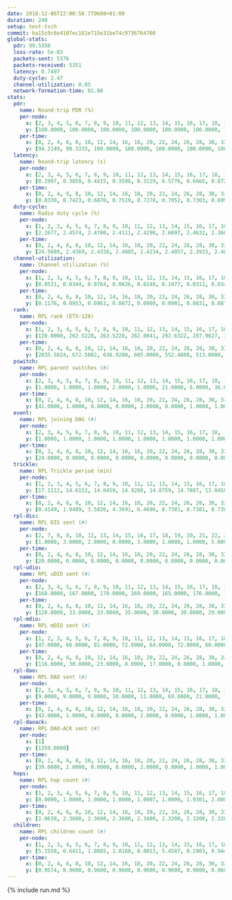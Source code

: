 ```yaml
---
date: 2018-12-06T22:00:58.779608+01:00
duration: 240
setup: test-tsch
commit: ba15c0c6e4107ec181e715e31be74c9736764700
global-stats:
  pdr: 99.5350
  loss-rate: 5e-03
  packets-sent: 5376
  packets-received: 5351
  latency: 0.7497
  duty-cycle: 2.47
  channel-utilization: 0.05
  network-formation-time: 81.08
stats:
  pdr:
    name: Round-trip PDR (%)
    per-node:
      x: [2, 3, 4, 5, 6, 7, 8, 9, 10, 11, 12, 13, 14, 15, 16, 17, 18, 19, 20, 21, 22, 23, 24, 25]
      y: [100.0000, 100.0000, 100.0000, 100.0000, 100.0000, 100.0000, 100.0000, 99.5536, 99.1189, 100.0000, 99.0868, 99.5536, 99.1489, 100.0000, 99.5261, 99.0566, 99.2218, 99.4652, 99.1561, 100.0000, 97.7064, 99.5495, 99.5556, 99.0196]
    per-time:
      x: [0, 2, 4, 6, 8, 10, 12, 14, 16, 18, 20, 22, 24, 26, 28, 30, 32, 34, 36, 38, 40, 42, 44, 46, 48, 50, 52, 54, 56, 58, 60, 62, 64, 66, 68, 70, 72, 74, 76, 78, 80, 82, 84, 86, 88, 90]
      y: [94.2149, 98.3333, 100.0000, 100.0000, 100.0000, 100.0000, 100.0000, 100.0000, 99.1667, 99.1667, 100.0000, 100.0000, 100.0000, 100.0000, 100.0000, 100.0000, 100.0000, 100.0000, 100.0000, 100.0000, 100.0000, 98.3333, 100.0000, 100.0000, 99.1667, 100.0000, 98.3333, 97.5000, 100.0000, 100.0000, 100.0000, 99.1667, 99.1667, 100.0000, 100.0000, 99.1667, 99.1667, 100.0000, 100.0000, 100.0000, 99.1667, 100.0000, 100.0000, 100.0000, 98.9474, null]
  latency:
    name: Round-trip latency (s)
    per-node:
      x: [2, 3, 4, 5, 6, 7, 8, 9, 10, 11, 12, 13, 14, 15, 16, 17, 18, 19, 20, 21, 22, 23, 24, 25]
      y: [0.2997, 0.3859, 0.4415, 0.3596, 0.3119, 0.5776, 0.6665, 0.8723, 0.6076, 0.6900, 0.8068, 0.5336, 0.8475, 0.6926, 0.8755, 0.7890, 0.8181, 0.9053, 0.9180, 0.9831, 1.1906, 1.1488, 1.0652, 1.3313]
    per-time:
      x: [0, 2, 4, 6, 8, 10, 12, 14, 16, 18, 20, 22, 24, 26, 28, 30, 32, 34, 36, 38, 40, 42, 44, 46, 48, 50, 52, 54, 56, 58, 60, 62, 64, 66, 68, 70, 72, 74, 76, 78, 80, 82, 84, 86, 88, 90]
      y: [0.8330, 0.7423, 0.6870, 0.7519, 0.7278, 0.7052, 0.7303, 0.6992, 0.7271, 0.8581, 0.8252, 0.7400, 0.7051, 0.6834, 0.7914, 0.6522, 0.7523, 0.6843, 0.6685, 0.6939, 0.6867, 0.6509, 0.6887, 0.6812, 0.7302, 0.6573, 0.6965, 0.8419, 0.7800, 0.8054, 0.8449, 0.8011, 0.8132, 0.7805, 0.8449, 0.7801, 0.8310, 0.8632, 0.9098, 0.7017, 0.8230, 0.7929, 0.7128, 0.6663, 0.6878, null]
  duty-cycle:
    name: Radio duty cycle (%)
    per-node:
      x: [1, 2, 3, 4, 5, 6, 7, 8, 9, 10, 11, 12, 13, 14, 15, 16, 17, 18, 19, 20, 21, 22, 23, 24, 25]
      y: [2.2677, 2.4574, 2.4780, 2.4111, 2.4290, 2.6697, 2.4632, 2.3689, 2.4599, 2.4711, 2.4494, 2.4493, 2.5115, 2.4794, 2.5318, 2.5432, 2.5328, 2.5506, 2.5884, 2.6057, 2.5856, 2.5850, 2.6083, 2.6680, 2.6661]
    per-time:
      x: [0, 2, 4, 6, 8, 10, 12, 14, 16, 18, 20, 22, 24, 26, 28, 30, 32, 34, 36, 38, 40, 42, 44, 46, 48, 50, 52, 54, 56, 58, 60, 62, 64, 66, 68, 70, 72, 74, 76, 78, 80, 82, 84, 86, 88, 90, 92, 94, 96, 98, 100, 102, 104, 106, 108, 110, 112, 114, 116, 118, 120, 122, 124, 126, 128, 130, 132, 134, 136, 138, 140, 142, 144, 146, 148, 150, 152, 154, 156, 158, 160, 162, 164, 166, 168, 170, 172, 174, 176, 178, 180, 182, 184, 186, 188, 190, 192, 194, 196, 198, 200, 202, 204, 206, 208, 210, 212, 214, 216, 218, 220, 222, 224, 226, 228, 230, 232, 234, 236, 238, 240]
      y: [24.5609, 2.4369, 2.4338, 2.4085, 2.4234, 2.4057, 2.3915, 2.4073, 2.4144, 2.4117, 2.4085, 2.3915, 2.3949, 2.3971, 2.4125, 2.4291, 2.4046, 2.4187, 2.4054, 2.3788, 2.4033, 2.3936, 2.4153, 2.4024, 2.4235, 2.3955, 2.4078, 2.4173, 2.4382, 2.4171, 2.4422, 2.4243, 2.4451, 2.4345, 2.4142, 2.4153, 2.4162, 2.4509, 2.4293, 2.4433, 2.4108, 2.4224, 2.4389, 2.4061, 2.4219, 2.2248, 2.2458, 2.2084, 2.3687, 2.3682, 2.4273, 2.4729, 2.6109, 2.5940, 2.5589, 2.4577, 2.4630, 2.4194, 2.2806, 2.2682, 2.2681, 2.2621, 2.2589, 2.2626, 2.2686, 2.2597, 2.2529, 2.2586, 2.2556, 2.2569, 2.2590, 2.2891, 2.2594, 2.2673, 2.2546, 2.2557, 2.2646, 2.2574, 2.2548, 2.2599, 2.2614, 2.2630, 2.2636, 2.2558, 2.2589, 2.2788, 2.2609, 2.2572, 2.2594, 2.2639, 2.2607, 2.2632, 2.2559, 2.2543, 2.2580, 2.2556, 2.2621, 2.2645, 2.2601, 2.2666, 2.2737, 2.2558, 2.2569, 2.2547, 2.2574, 2.2622, 2.2632, 2.2599, 2.2608, 2.2573, 2.2615, 2.2582, 2.2660, 2.2646, 2.2693, 2.2585, 2.2620, 2.2590, 2.2570, 2.2544, null]
  channel-utilization:
    name: Channel utilization (%)
    per-node:
      x: [1, 2, 3, 4, 5, 6, 7, 8, 9, 10, 11, 12, 13, 14, 15, 16, 17, 18, 19, 20, 21, 22, 23, 24, 25]
      y: [0.0531, 0.0344, 0.0764, 0.0626, 0.0248, 0.1977, 0.0312, 0.0346, 0.0331, 0.0361, 0.0372, 0.0529, 0.0794, 0.0275, 0.0813, 0.0318, 0.0668, 0.0468, 0.0401, 0.0520, 0.0364, 0.0282, 0.0289, 0.0271, 0.0280]
    per-time:
      x: [0, 2, 4, 6, 8, 10, 12, 14, 16, 18, 20, 22, 24, 26, 28, 30, 32, 34, 36, 38, 40, 42, 44, 46, 48, 50, 52, 54, 56, 58, 60, 62, 64, 66, 68, 70, 72, 74, 76, 78, 80, 82, 84, 86, 88, 90, 92, 94, 96, 98, 100, 102, 104, 106, 108, 110, 112, 114, 116, 118, 120, 122, 124, 126, 128, 130, 132, 134, 136, 138, 140, 142, 144, 146, 148, 150, 152, 154, 156, 158, 160, 162, 164, 166, 168, 170, 172, 174, 176, 178, 180, 182, 184, 186, 188, 190, 192, 194, 196, 198, 200, 202, 204, 206, 208, 210, 212, 214, 216, 218, 220, 222, 224, 226, 228, 230, 232, 234, 236, 238, 240]
      y: [0.1176, 0.0953, 0.0963, 0.0872, 0.0909, 0.0901, 0.0831, 0.0877, 0.0887, 0.0922, 0.0940, 0.0855, 0.0855, 0.0831, 0.0923, 0.0977, 0.0866, 0.0920, 0.0895, 0.0767, 0.0890, 0.0844, 0.0918, 0.0884, 0.0957, 0.0841, 0.0864, 0.0981, 0.0996, 0.0932, 0.0993, 0.0940, 0.1013, 0.0986, 0.0894, 0.0934, 0.0942, 0.1085, 0.0990, 0.1030, 0.0865, 0.0934, 0.1003, 0.0842, 0.1005, 0.0454, 0.0231, 0.0360, 0.0533, 0.0551, 0.0748, 0.0919, 0.1471, 0.1502, 0.1409, 0.0947, 0.0988, 0.0680, 0.0210, 0.0205, 0.0191, 0.0184, 0.0196, 0.0194, 0.0199, 0.0182, 0.0172, 0.0189, 0.0173, 0.0182, 0.0187, 0.0303, 0.0179, 0.0210, 0.0173, 0.0181, 0.0218, 0.0183, 0.0173, 0.0184, 0.0194, 0.0187, 0.0199, 0.0175, 0.0192, 0.0267, 0.0198, 0.0182, 0.0181, 0.0189, 0.0186, 0.0197, 0.0176, 0.0176, 0.0180, 0.0180, 0.0192, 0.0193, 0.0178, 0.0205, 0.0246, 0.0180, 0.0182, 0.0167, 0.0178, 0.0189, 0.0205, 0.0174, 0.0186, 0.0173, 0.0204, 0.0182, 0.0221, 0.0213, 0.0226, 0.0178, 0.0176, 0.0177, 0.0180, 0.0170, null]
  rank:
    name: RPL rank (ETX-128)
    per-node:
      x: [1, 2, 3, 4, 5, 6, 7, 8, 9, 10, 11, 12, 13, 14, 15, 16, 17, 18, 19, 20, 21, 22, 23, 24, 25]
      y: [128.0000, 262.5228, 263.5228, 262.0041, 292.6322, 287.9627, 3479.5478, 958.6169, 7571.1513, 3573.4366, 750.2389, 3608.7594, 4193.4250, 4971.8007, 5691.5017, 3166.9480, 4947.4710, 3083.1369, 4285.2519, 2196.3775, 4326.5547, 7920.1250, 8070.6623, 3976.6260, 3012.9692]
    per-time:
      x: [0, 2, 4, 6, 8, 10, 12, 14, 16, 18, 20, 22, 24, 26, 28, 30, 32, 34, 36, 38, 40, 42, 44, 46, 48, 50, 52, 54, 56, 58, 60, 62, 64, 66, 68, 70, 72, 74, 76, 78, 80, 82, 84, 86, 88, 90, 92, 94, 96, 98, 100, 102, 104, 106, 108, 110, 112, 114, 116, 118, 120, 122, 124, 126, 128, 130, 132, 134, 136, 138, 140, 142, 144, 146, 148, 150, 152, 154, 156, 158, 160, 162, 164, 166, 168, 170, 172, 174, 176, 178, 180, 182, 184, 186, 188, 190, 192, 194, 196, 198, 200, 202, 204, 206, 208, 210, 212, 214, 216, 218, 220, 222, 224, 226, 228, 230, 232, 234, 236, 238, 240]
      y: [2835.5824, 672.5882, 636.9200, 605.0000, 552.4808, 513.0600, 506.9216, 500.9608, 477.5490, 477.2885, 487.4423, 493.8200, 474.2353, 470.1176, 462.5294, 486.2941, 469.0196, 463.3800, 463.5400, 465.0000, 457.2115, 450.3600, 495.0741, 525.8627, 504.7037, 484.0784, 474.2800, 511.9123, 519.6800, 505.6154, 497.2885, 489.2800, 515.9630, 510.6400, 523.0000, 548.3137, 545.6400, 539.5614, 517.6415, 510.9020, 495.2745, 500.4600, 505.5094, 486.9000, 482.4038, 201.3469, 1202.0615, 1986.9118, 1898.6292, 4124.5099, 12420.4756, 14889.8605, 18071.7899, 21530.4545, 26928.8438, 28011.6306, 25169.5862, 4513.5455, 525.6400, 524.3000, 523.6800, 523.8800, 513.9231, 511.6078, 503.2200, 501.6400, 501.5600, 495.6667, 493.4000, 492.2800, 490.9200, 490.7400, 485.5800, 482.4902, 479.5000, 475.9000, 480.4706, 475.7451, 473.2200, 473.4400, 474.9400, 475.5000, 469.4600, 465.3600, 463.2941, 460.3922, 456.2941, 455.9000, 461.0588, 454.8400, 452.7000, 450.0400, 449.4800, 449.0800, 447.1961, 447.6200, 448.1373, 443.3800, 440.9800, 441.1400, 440.6000, 441.0000, 441.3800, 441.3000, 441.7451, 441.9800, 442.1200, 442.5400, 443.6000, 443.4000, 447.5192, 446.3922, 446.3529, 440.2549, 437.1800, 436.3400, 436.7000, 437.5000, 437.2200, 436.3800, null]
  pswitch:
    name: RPL parent switches (#)
    per-node:
      x: [2, 3, 4, 5, 6, 7, 8, 9, 10, 11, 12, 13, 14, 15, 16, 17, 18, 19, 20, 21, 22, 23, 24, 25]
      y: [1.0000, 1.0000, 1.0000, 2.0000, 1.0000, 21.0000, 6.0000, 36.0000, 16.0000, 6.0000, 16.0000, 25.0000, 24.0000, 38.0000, 19.0000, 33.0000, 17.0000, 16.0000, 9.0000, 16.0000, 33.0000, 38.0000, 16.0000, 17.0000]
    per-time:
      x: [0, 2, 4, 6, 8, 10, 12, 14, 16, 18, 20, 22, 24, 26, 28, 30, 32, 34, 36, 38, 40, 42, 44, 46, 48, 50, 52, 54, 56, 58, 60, 62, 64, 66, 68, 70, 72, 74, 76, 78, 80, 82, 84, 86, 88, 90, 92, 94, 96, 98, 100, 102, 104, 106, 108, 110, 112, 114, 116, 118, 120, 122, 124, 126, 128, 130, 132, 134, 136, 138, 140, 142, 144, 146, 148, 150, 152, 154, 156, 158, 160, 162, 164, 166, 168, 170, 172, 174, 176, 178, 180, 182, 184, 186, 188, 190, 192, 194, 196, 198, 200, 202, 204, 206, 208, 210, 212, 214, 216, 218, 220, 222, 224, 226]
      y: [41.0000, 1.0000, 0.0000, 0.0000, 2.0000, 0.0000, 1.0000, 1.0000, 1.0000, 2.0000, 2.0000, 0.0000, 1.0000, 1.0000, 1.0000, 1.0000, 1.0000, 0.0000, 0.0000, 2.0000, 2.0000, 0.0000, 4.0000, 1.0000, 4.0000, 1.0000, 0.0000, 7.0000, 0.0000, 2.0000, 2.0000, 0.0000, 4.0000, 0.0000, 1.0000, 1.0000, 0.0000, 7.0000, 3.0000, 1.0000, 1.0000, 0.0000, 3.0000, 0.0000, 2.0000, 1.0000, 7.0000, 9.0000, 8.0000, 9.0000, 18.0000, 17.0000, 39.0000, 52.0000, 39.0000, 33.0000, 41.0000, 12.0000, 0.0000, 0.0000, 0.0000, 0.0000, 2.0000, 1.0000, 0.0000, 0.0000, 0.0000, 1.0000, 0.0000, 0.0000, 0.0000, 0.0000, 0.0000, 1.0000, 0.0000, 0.0000, 1.0000, 1.0000, 0.0000, 0.0000, 0.0000, 0.0000, 0.0000, 0.0000, 1.0000, 1.0000, 1.0000, 0.0000, 1.0000, 0.0000, 0.0000, 0.0000, 0.0000, 0.0000, 1.0000, 0.0000, 1.0000, 0.0000, 0.0000, 0.0000, 0.0000, 0.0000, 0.0000, 0.0000, 1.0000, 0.0000, 0.0000, 0.0000, 0.0000, 0.0000, 2.0000, 1.0000, 1.0000, 1.0000]
  event:
    name: RPL joining DAG (#)
    per-node:
      x: [2, 3, 4, 5, 6, 7, 8, 9, 10, 11, 12, 13, 14, 15, 16, 17, 18, 19, 20, 21, 22, 23, 24, 25]
      y: [1.0000, 1.0000, 1.0000, 1.0000, 1.0000, 1.0000, 1.0000, 1.0000, 1.0000, 1.0000, 1.0000, 1.0000, 1.0000, 1.0000, 1.0000, 1.0000, 1.0000, 1.0000, 2.0000, 2.0000, 2.0000, 2.0000, 2.0000, 2.0000]
    per-time:
      x: [0, 2, 4, 6, 8, 10, 12, 14, 16, 18, 20, 22, 24, 26, 28, 30, 32, 34, 36, 38, 40, 42, 44, 46, 48, 50, 52, 54, 56, 58, 60, 62, 64, 66, 68, 70, 72, 74, 76, 78, 80, 82, 84, 86, 88, 90, 92, 94, 96, 98, 100, 102, 104, 106, 108, 110, 112, 114]
      y: [24.0000, 0.0000, 0.0000, 0.0000, 0.0000, 0.0000, 0.0000, 0.0000, 0.0000, 0.0000, 0.0000, 0.0000, 0.0000, 0.0000, 0.0000, 0.0000, 0.0000, 0.0000, 0.0000, 0.0000, 0.0000, 0.0000, 0.0000, 0.0000, 0.0000, 0.0000, 0.0000, 0.0000, 0.0000, 0.0000, 0.0000, 0.0000, 0.0000, 0.0000, 0.0000, 0.0000, 0.0000, 0.0000, 0.0000, 0.0000, 0.0000, 0.0000, 0.0000, 0.0000, 0.0000, 0.0000, 0.0000, 0.0000, 0.0000, 0.0000, 0.0000, 0.0000, 0.0000, 0.0000, 0.0000, 0.0000, 1.0000, 5.0000]
  trickle:
    name: RPL Trickle period (min)
    per-node:
      x: [1, 2, 3, 4, 5, 6, 7, 8, 9, 10, 11, 12, 13, 14, 15, 16, 17, 18, 19, 20, 21, 22, 23, 24, 25]
      y: [17.1112, 14.6153, 14.6459, 14.9280, 14.8759, 14.7887, 13.0450, 14.2063, 15.9719, 13.2007, 14.3780, 13.5278, 12.3624, 12.7800, 11.7457, 12.9681, 12.6557, 13.1916, 13.2196, 14.0964, 13.0966, 15.9107, 11.6901, 13.3925, 13.7565]
    per-time:
      x: [0, 2, 4, 6, 8, 10, 12, 14, 16, 18, 20, 22, 24, 26, 28, 30, 32, 34, 36, 38, 40, 42, 44, 46, 48, 50, 52, 54, 56, 58, 60, 62, 64, 66, 68, 70, 72, 74, 76, 78, 80, 82, 84, 86, 88, 90, 92, 94, 96, 98, 100, 102, 104, 106, 108, 110, 112, 114, 116, 118, 120, 122, 124, 126, 128, 130, 132, 134, 136, 138, 140, 142, 144, 146, 148, 150, 152, 154, 156, 158, 160, 162, 164, 166, 168, 170, 172, 174, 176, 178, 180, 182, 184, 186, 188, 190, 192, 194, 196, 198, 200, 202, 204, 206, 208, 210, 212, 214, 216, 218, 220, 222, 224, 226, 228, 230, 232, 234, 236, 238, 240]
      y: [0.4149, 1.9489, 3.5826, 4.3691, 6.4696, 8.7381, 8.7381, 8.7381, 9.7661, 17.4763, 17.4763, 17.4763, 17.4763, 17.4763, 17.4763, 17.4763, 17.4763, 17.4763, 17.4763, 17.4763, 17.4763, 17.4763, 17.4763, 17.4763, 17.4763, 17.4763, 17.4763, 17.4763, 17.4763, 17.4763, 17.4763, 17.4763, 17.4763, 17.4763, 17.4763, 17.4763, 17.4763, 17.4763, 17.4763, 17.4763, 17.4763, 17.4763, 17.4763, 17.4763, 17.4763, 17.4763, 16.2559, 16.2997, 15.9881, 13.9744, 5.4946, 4.0873, 3.2745, 2.6772, 2.2384, 2.0701, 1.5837, 0.7251, 2.2282, 4.2817, 4.4564, 7.2527, 8.7381, 8.7381, 8.7381, 12.7577, 17.4763, 17.4763, 17.4763, 17.4763, 17.4763, 17.4763, 17.4763, 17.4763, 17.4763, 17.4763, 17.4763, 17.4763, 17.4763, 17.4763, 17.4763, 17.4763, 17.4763, 17.4763, 17.4763, 17.4763, 17.4763, 17.4763, 17.4763, 17.4763, 17.4763, 17.4763, 17.4763, 17.4763, 17.4763, 17.4763, 17.4763, 17.4763, 17.4763, 17.4763, 17.4763, 17.4763, 17.4763, 17.4763, 17.4763, 17.4763, 17.4763, 17.4763, 17.4763, 17.4763, 17.4763, 17.4763, 17.4763, 17.4763, 17.4763, 17.4763, 17.4763, 17.4763, 17.4763, 17.4763, null]
  rpl-dis:
    name: RPL DIS sent (#)
    per-node:
      x: [2, 7, 8, 9, 10, 12, 13, 14, 15, 16, 17, 18, 19, 20, 21, 22, 23, 24, 25]
      y: [1.0000, 3.0000, 2.0000, 8.0000, 3.0000, 1.0000, 1.0000, 5.0000, 9.0000, 6.0000, 3.0000, 9.0000, 13.0000, 11.0000, 14.0000, 17.0000, 19.0000, 12.0000, 16.0000]
    per-time:
      x: [0, 2, 4, 6, 8, 10, 12, 14, 16, 18, 20, 22, 24, 26, 28, 30, 32, 34, 36, 38, 40, 42, 44, 46, 48, 50, 52, 54, 56, 58, 60, 62, 64, 66, 68, 70, 72, 74, 76, 78, 80, 82, 84, 86, 88, 90, 92, 94, 96, 98, 100, 102, 104, 106, 108, 110, 112, 114]
      y: [20.0000, 0.0000, 0.0000, 0.0000, 0.0000, 0.0000, 0.0000, 0.0000, 0.0000, 0.0000, 0.0000, 0.0000, 0.0000, 0.0000, 0.0000, 0.0000, 0.0000, 0.0000, 0.0000, 0.0000, 0.0000, 0.0000, 0.0000, 0.0000, 0.0000, 0.0000, 0.0000, 0.0000, 0.0000, 0.0000, 0.0000, 0.0000, 0.0000, 0.0000, 0.0000, 0.0000, 0.0000, 0.0000, 0.0000, 0.0000, 0.0000, 0.0000, 0.0000, 0.0000, 0.0000, 0.0000, 2.0000, 1.0000, 3.0000, 1.0000, 5.0000, 3.0000, 12.0000, 6.0000, 26.0000, 33.0000, 35.0000, 6.0000]
  rpl-udio:
    name: RPL uDIO sent (#)
    per-node:
      x: [2, 3, 4, 5, 6, 7, 8, 9, 10, 11, 12, 13, 14, 15, 16, 17, 18, 19, 20, 21, 22, 23, 24, 25]
      y: [168.0000, 167.0000, 178.0000, 169.0000, 165.0000, 176.0000, 171.0000, 188.0000, 180.0000, 177.0000, 177.0000, 192.0000, 180.0000, 184.0000, 172.0000, 193.0000, 181.0000, 176.0000, 169.0000, 177.0000, 209.0000, 175.0000, 180.0000, 188.0000]
    per-time:
      x: [0, 2, 4, 6, 8, 10, 12, 14, 16, 18, 20, 22, 24, 26, 28, 30, 32, 34, 36, 38, 40, 42, 44, 46, 48, 50, 52, 54, 56, 58, 60, 62, 64, 66, 68, 70, 72, 74, 76, 78, 80, 82, 84, 86, 88, 90, 92, 94, 96, 98, 100, 102, 104, 106, 108, 110, 112, 114, 116, 118, 120, 122, 124, 126, 128, 130, 132, 134, 136, 138, 140, 142, 144, 146, 148, 150, 152, 154, 156, 158, 160, 162, 164, 166, 168, 170, 172, 174, 176, 178, 180, 182, 184, 186, 188, 190, 192, 194, 196, 198, 200, 202, 204, 206, 208, 210, 212, 214, 216, 218, 220, 222, 224, 226, 228, 230, 232, 234, 236, 238, 240]
      y: [120.0000, 33.0000, 33.0000, 35.0000, 30.0000, 30.0000, 29.0000, 39.0000, 33.0000, 31.0000, 39.0000, 32.0000, 29.0000, 29.0000, 37.0000, 39.0000, 36.0000, 32.0000, 31.0000, 33.0000, 31.0000, 30.0000, 42.0000, 35.0000, 34.0000, 28.0000, 32.0000, 38.0000, 26.0000, 34.0000, 34.0000, 30.0000, 35.0000, 34.0000, 35.0000, 32.0000, 28.0000, 35.0000, 34.0000, 31.0000, 33.0000, 29.0000, 31.0000, 32.0000, 28.0000, 37.0000, 40.0000, 39.0000, 37.0000, 45.0000, 39.0000, 36.0000, 87.0000, 64.0000, 57.0000, 29.0000, 34.0000, 63.0000, 32.0000, 31.0000, 33.0000, 35.0000, 38.0000, 32.0000, 32.0000, 34.0000, 30.0000, 43.0000, 33.0000, 36.0000, 31.0000, 32.0000, 34.0000, 38.0000, 33.0000, 38.0000, 37.0000, 29.0000, 29.0000, 34.0000, 36.0000, 40.0000, 41.0000, 32.0000, 31.0000, 34.0000, 29.0000, 37.0000, 32.0000, 33.0000, 43.0000, 31.0000, 39.0000, 34.0000, 32.0000, 36.0000, 37.0000, 42.0000, 32.0000, 30.0000, 36.0000, 35.0000, 32.0000, 27.0000, 32.0000, 40.0000, 35.0000, 30.0000, 37.0000, 32.0000, 38.0000, 32.0000, 44.0000, 32.0000, 34.0000, 31.0000, 32.0000, 34.0000, 33.0000, 32.0000, 1.0000]
  rpl-mdio:
    name: RPL mDIO sent (#)
    per-node:
      x: [1, 2, 3, 4, 5, 6, 7, 8, 9, 10, 11, 12, 13, 14, 15, 16, 17, 18, 19, 20, 21, 22, 23, 24, 25]
      y: [47.0000, 66.0000, 81.0000, 72.0000, 64.0000, 72.0000, 60.0000, 82.0000, 29.0000, 58.0000, 94.0000, 68.0000, 64.0000, 51.0000, 44.0000, 71.0000, 30.0000, 76.0000, 55.0000, 81.0000, 56.0000, 27.0000, 27.0000, 64.0000, 72.0000]
    per-time:
      x: [0, 2, 4, 6, 8, 10, 12, 14, 16, 18, 20, 22, 24, 26, 28, 30, 32, 34, 36, 38, 40, 42, 44, 46, 48, 50, 52, 54, 56, 58, 60, 62, 64, 66, 68, 70, 72, 74, 76, 78, 80, 82, 84, 86, 88, 90, 92, 94, 96, 98, 100, 102, 104, 106, 108, 110, 112, 114, 116, 118, 120, 122, 124, 126, 128, 130, 132, 134, 136, 138, 140, 142, 144, 146, 148, 150, 152, 154, 156, 158, 160, 162, 164, 166, 168, 170, 172, 174, 176, 178, 180, 182, 184, 186, 188, 190, 192, 194, 196, 198, 200, 202, 204, 206, 208, 210, 212, 214, 216, 218, 220, 222, 224, 226, 228, 230, 232, 234, 236]
      y: [116.0000, 30.0000, 23.0000, 8.0000, 17.0000, 0.0000, 1.0000, 11.0000, 13.0000, 0.0000, 0.0000, 0.0000, 0.0000, 6.0000, 6.0000, 4.0000, 5.0000, 4.0000, 0.0000, 0.0000, 0.0000, 0.0000, 5.0000, 3.0000, 6.0000, 6.0000, 5.0000, 0.0000, 0.0000, 0.0000, 0.0000, 4.0000, 8.0000, 8.0000, 3.0000, 2.0000, 0.0000, 0.0000, 0.0000, 3.0000, 7.0000, 6.0000, 5.0000, 3.0000, 1.0000, 1.0000, 48.0000, 28.0000, 61.0000, 50.0000, 105.0000, 113.0000, 136.0000, 91.0000, 93.0000, 51.0000, 62.0000, 110.0000, 33.0000, 11.0000, 15.0000, 9.0000, 0.0000, 5.0000, 14.0000, 6.0000, 0.0000, 0.0000, 0.0000, 0.0000, 4.0000, 6.0000, 5.0000, 9.0000, 1.0000, 0.0000, 0.0000, 0.0000, 1.0000, 5.0000, 5.0000, 8.0000, 4.0000, 2.0000, 0.0000, 0.0000, 0.0000, 1.0000, 6.0000, 5.0000, 6.0000, 7.0000, 0.0000, 0.0000, 0.0000, 0.0000, 4.0000, 8.0000, 5.0000, 5.0000, 3.0000, 0.0000, 0.0000, 0.0000, 1.0000, 6.0000, 2.0000, 7.0000, 5.0000, 4.0000, 0.0000, 0.0000, 0.0000, 0.0000, 3.0000, 5.0000, 8.0000, 7.0000, 2.0000]
  rpl-dao:
    name: RPL DAO sent (#)
    per-node:
      x: [2, 3, 4, 5, 6, 7, 8, 9, 10, 11, 12, 13, 14, 15, 16, 17, 18, 19, 20, 21, 22, 23, 24, 25]
      y: [9.0000, 9.0000, 9.0000, 10.0000, 11.0000, 69.0000, 21.0000, 156.0000, 71.0000, 16.0000, 62.0000, 94.0000, 97.0000, 135.0000, 65.0000, 115.0000, 48.0000, 62.0000, 17.0000, 66.0000, 136.0000, 151.0000, 51.0000, 35.0000]
    per-time:
      x: [0, 2, 4, 6, 8, 10, 12, 14, 16, 18, 20, 22, 24, 26, 28, 30, 32, 34, 36, 38, 40, 42, 44, 46, 48, 50, 52, 54, 56, 58, 60, 62, 64, 66, 68, 70, 72, 74, 76, 78, 80, 82, 84, 86, 88, 90, 92, 94, 96, 98, 100, 102, 104, 106, 108, 110, 112, 114, 116, 118, 120, 122, 124, 126, 128, 130, 132, 134, 136, 138, 140, 142, 144, 146, 148, 150, 152, 154, 156, 158, 160, 162, 164, 166, 168, 170, 172, 174, 176, 178, 180, 182, 184, 186, 188, 190, 192, 194, 196, 198, 200, 202, 204, 206, 208, 210, 212, 214, 216, 218, 220, 222, 224, 226, 228, 230, 232, 234, 236, 238]
      y: [43.0000, 1.0000, 0.0000, 0.0000, 2.0000, 0.0000, 1.0000, 1.0000, 1.0000, 2.0000, 2.0000, 0.0000, 1.0000, 1.0000, 10.0000, 7.0000, 1.0000, 0.0000, 1.0000, 2.0000, 2.0000, 0.0000, 4.0000, 3.0000, 4.0000, 1.0000, 1.0000, 8.0000, 5.0000, 5.0000, 2.0000, 0.0000, 4.0000, 0.0000, 2.0000, 1.0000, 0.0000, 8.0000, 4.0000, 2.0000, 1.0000, 1.0000, 9.0000, 2.0000, 2.0000, 4.0000, 32.0000, 33.0000, 42.0000, 50.0000, 75.0000, 100.0000, 169.0000, 229.0000, 202.0000, 152.0000, 152.0000, 23.0000, 0.0000, 0.0000, 0.0000, 0.0000, 2.0000, 1.0000, 0.0000, 0.0000, 0.0000, 1.0000, 0.0000, 0.0000, 1.0000, 19.0000, 0.0000, 1.0000, 0.0000, 0.0000, 3.0000, 2.0000, 0.0000, 0.0000, 0.0000, 1.0000, 0.0000, 0.0000, 1.0000, 17.0000, 2.0000, 1.0000, 1.0000, 0.0000, 1.0000, 2.0000, 1.0000, 0.0000, 1.0000, 0.0000, 2.0000, 0.0000, 1.0000, 8.0000, 8.0000, 0.0000, 1.0000, 0.0000, 1.0000, 1.0000, 2.0000, 0.0000, 1.0000, 0.0000, 4.0000, 1.0000, 1.0000, 6.0000, 9.0000, 0.0000, 0.0000, 0.0000, 0.0000, 1.0000]
  rpl-daoack:
    name: RPL DAO-ACK sent (#)
    per-node:
      x: [1]
      y: [1359.0000]
    per-time:
      x: [0, 2, 4, 6, 8, 10, 12, 14, 16, 18, 20, 22, 24, 26, 28, 30, 32, 34, 36, 38, 40, 42, 44, 46, 48, 50, 52, 54, 56, 58, 60, 62, 64, 66, 68, 70, 72, 74, 76, 78, 80, 82, 84, 86, 88, 90, 92, 94, 96, 98, 100, 102, 104, 106, 108, 110, 112, 114, 116, 118, 120, 122, 124, 126, 128, 130, 132, 134, 136, 138, 140, 142, 144, 146, 148, 150, 152, 154, 156, 158, 160, 162, 164, 166, 168, 170, 172, 174, 176, 178, 180, 182, 184, 186, 188, 190, 192, 194, 196, 198, 200, 202, 204, 206, 208, 210, 212, 214, 216, 218, 220, 222, 224, 226, 228, 230, 232, 234, 236, 238]
      y: [39.0000, 2.0000, 0.0000, 0.0000, 2.0000, 0.0000, 1.0000, 1.0000, 1.0000, 2.0000, 2.0000, 0.0000, 1.0000, 1.0000, 10.0000, 6.0000, 1.0000, 0.0000, 1.0000, 2.0000, 2.0000, 0.0000, 4.0000, 3.0000, 4.0000, 1.0000, 1.0000, 7.0000, 5.0000, 5.0000, 2.0000, 0.0000, 4.0000, 0.0000, 2.0000, 1.0000, 0.0000, 8.0000, 4.0000, 2.0000, 1.0000, 1.0000, 8.0000, 2.0000, 2.0000, 0.0000, 11.0000, 19.0000, 31.0000, 45.0000, 73.0000, 99.0000, 155.0000, 175.0000, 183.0000, 154.0000, 149.0000, 20.0000, 0.0000, 0.0000, 0.0000, 0.0000, 2.0000, 1.0000, 0.0000, 0.0000, 0.0000, 1.0000, 0.0000, 0.0000, 1.0000, 19.0000, 0.0000, 1.0000, 0.0000, 0.0000, 3.0000, 2.0000, 0.0000, 0.0000, 0.0000, 1.0000, 0.0000, 0.0000, 1.0000, 16.0000, 2.0000, 1.0000, 1.0000, 0.0000, 1.0000, 2.0000, 1.0000, 0.0000, 1.0000, 0.0000, 2.0000, 0.0000, 1.0000, 8.0000, 8.0000, 0.0000, 1.0000, 0.0000, 1.0000, 1.0000, 2.0000, 0.0000, 1.0000, 0.0000, 4.0000, 1.0000, 1.0000, 6.0000, 9.0000, 0.0000, 0.0000, 0.0000, 0.0000, 1.0000]
  hops:
    name: RPL hop count (#)
    per-node:
      x: [1, 2, 3, 4, 5, 6, 7, 8, 9, 10, 11, 12, 13, 14, 15, 16, 17, 18, 19, 20, 21, 22, 23, 24, 25]
      y: [0.0000, 1.0000, 1.0000, 1.0000, 1.0007, 1.0000, 1.9301, 2.0000, 2.3901, 1.9174, 2.0153, 1.9987, 2.0220, 2.9534, 2.0153, 2.9254, 2.0120, 3.0206, 3.0193, 3.0346, 3.0426, 4.1691, 4.3358, 4.0247, 4.0340]
    per-time:
      x: [0, 2, 4, 6, 8, 10, 12, 14, 16, 18, 20, 22, 24, 26, 28, 30, 32, 34, 36, 38, 40, 42, 44, 46, 48, 50, 52, 54, 56, 58, 60, 62, 64, 66, 68, 70, 72, 74, 76, 78, 80, 82, 84, 86, 88, 90, 92, 94, 96, 98, 100, 102, 104, 106, 108, 110, 112, 114, 116, 118, 120, 122, 124, 126, 128, 130, 132, 134, 136, 138, 140, 142, 144, 146, 148, 150, 152, 154, 156, 158, 160, 162, 164, 166, 168, 170, 172, 174, 176, 178, 180, 182, 184, 186, 188, 190, 192, 194, 196, 198, 200, 202, 204, 206, 208, 210, 212, 214, 216, 218, 220, 222, 224, 226, 228, 230, 232, 234, 236, 238]
      y: [2.0638, 2.3600, 2.3600, 2.3600, 2.3400, 2.3200, 2.3200, 2.3200, 2.3200, 2.3200, 2.3200, 2.3200, 2.3200, 2.3200, 2.3200, 2.3600, 2.4000, 2.4000, 2.4000, 2.4000, 2.3600, 2.3600, 2.3600, 2.3200, 2.3200, 2.3200, 2.3200, 2.4800, 2.6000, 2.6000, 2.6200, 2.6400, 2.6600, 2.6000, 2.6000, 2.3600, 2.3600, 2.6400, 2.5000, 2.5000, 2.4800, 2.4800, 2.2800, 2.2800, 2.2800, 2.2800, 2.2872, 2.3493, 2.3507, 2.3613, 2.5000, 2.6200, 2.7200, 2.3400, 2.3600, 2.2800, 2.2800, 2.5600, 2.5600, 2.5600, 2.5600, 2.5600, 2.5600, 2.5200, 2.4800, 2.4800, 2.4800, 2.0800, 2.0800, 2.0800, 2.0800, 2.0800, 2.0800, 2.1200, 2.1200, 2.1200, 2.1200, 2.1200, 2.1200, 2.1200, 2.1200, 2.1200, 2.1200, 2.1200, 2.1200, 2.1200, 2.1200, 2.1200, 2.1200, 2.1200, 2.1200, 2.1200, 2.1200, 2.1200, 2.1200, 2.1200, 2.0800, 2.0800, 2.0800, 2.0800, 2.0800, 2.0800, 2.0800, 2.0800, 2.0800, 2.0800, 2.0800, 2.0800, 2.0800, 2.0800, 2.0800, 2.0800, 2.0800, 2.0800, 2.0800, 2.0800, 2.0800, 2.0800, 2.0800, 2.0800]
  children:
    name: RPL children count (#)
    per-node:
      x: [1, 2, 3, 4, 5, 6, 7, 8, 9, 10, 11, 12, 13, 14, 15, 16, 17, 18, 19, 20, 21, 22, 23, 24, 25]
      y: [5.1558, 0.6411, 1.0885, 1.0160, 0.0013, 5.4587, 0.2903, 0.9441, 0.0067, 0.1644, 0.0965, 0.0939, 3.6312, 0.0007, 1.0306, 0.4334, 0.0899, 1.3196, 1.2750, 0.4960, 0.1937, 0.0326, 0.0060, 0.3065, 0.2258]
    per-time:
      x: [0, 2, 4, 6, 8, 10, 12, 14, 16, 18, 20, 22, 24, 26, 28, 30, 32, 34, 36, 38, 40, 42, 44, 46, 48, 50, 52, 54, 56, 58, 60, 62, 64, 66, 68, 70, 72, 74, 76, 78, 80, 82, 84, 86, 88, 90, 92, 94, 96, 98, 100, 102, 104, 106, 108, 110, 112, 114, 116, 118, 120, 122, 124, 126, 128, 130, 132, 134, 136, 138, 140, 142, 144, 146, 148, 150, 152, 154, 156, 158, 160, 162, 164, 166, 168, 170, 172, 174, 176, 178, 180, 182, 184, 186, 188, 190, 192, 194, 196, 198, 200, 202, 204, 206, 208, 210, 212, 214, 216, 218, 220, 222, 224, 226, 228, 230, 232, 234, 236, 238]
      y: [0.9574, 0.9600, 0.9600, 0.9600, 0.9600, 0.9600, 0.9600, 0.9600, 0.9600, 0.9600, 0.9600, 0.9600, 0.9600, 0.9600, 0.9600, 0.9600, 0.9600, 0.9600, 0.9600, 0.9600, 0.9600, 0.9600, 0.9600, 0.9600, 0.9600, 0.9600, 0.9600, 0.9600, 0.9600, 0.9600, 0.9600, 0.9600, 0.9600, 0.9600, 0.9600, 0.9600, 0.9600, 0.9600, 0.9600, 0.9600, 0.9600, 0.9600, 0.9600, 0.9600, 0.9600, 0.9600, 0.9600, 0.9600, 0.9600, 0.9600, 0.9600, 0.9600, 0.9600, 0.9600, 0.9600, 0.9600, 0.9600, 0.9600, 0.9600, 0.9600, 0.9600, 0.9600, 0.9600, 0.9600, 0.9600, 0.9600, 0.9600, 0.9600, 0.9600, 0.9600, 0.9600, 0.9600, 0.9600, 0.9600, 0.9600, 0.9600, 0.9600, 0.9600, 0.9600, 0.9600, 0.9600, 0.9600, 0.9600, 0.9600, 0.9600, 0.9600, 0.9600, 0.9600, 0.9600, 0.9600, 0.9600, 0.9600, 0.9600, 0.9600, 0.9600, 0.9600, 0.9600, 0.9600, 0.9600, 0.9600, 0.9600, 0.9600, 0.9600, 0.9600, 0.9600, 0.9600, 0.9600, 0.9600, 0.9600, 0.9600, 0.9600, 0.9600, 0.9600, 0.9600, 0.9600, 0.9600, 0.9600, 0.9600, 0.9600, 0.9600]
---
```


{% include run.md %}
